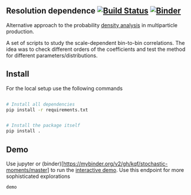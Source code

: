 ## Resolution dependence [![Build Status](https://travis-ci.com/kqf/stochastic-moments.svg?branch=master)](https://travis-ci.com/kqf/stochastic-moments) [![Binder](https://mybinder.org/badge_logo.svg)](https://mybinder.org/v2/gh/kqf/stochastic-moments/master)

Alternative approach to the probability [density analysis](https://www.sciencedirect.com/science/article/pii/0550321388901319) in multiparticle production.

A set of scripts to study the scale-dependent bin-to-bin correlations. The idea was to check different orders of the coefficients and test the method for different parameters/distributions.


## Install
For the local setup use the following commands
```bash

# Install all dependencies
pip install -r requirements.txt


# Install the package itself
pip install .
```

## Demo
Use jupyter or (binder)[https://mybinder.org/v2/gh/kqf/stochastic-moments/master] to run the [interactive demo](explore/index.ipynb).
Use this endpoint for more sophisticated explorations

```bash
demo
```
